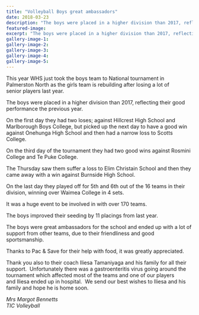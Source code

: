 ```yaml
---
title: "Volleyball Boys great ambassadors"
date: 2018-03-23
description: "The boys were placed in a higher division than 2017, reflecting their good performance the previous year..."
featured-image: 
excerpt: "The boys were placed in a higher division than 2017, reflecting their good performance the previous year."
gallery-image-1: 
gallery-image-2: 
gallery-image-3: 
gallery-image-4: 
gallery-image-5: 
---
```


<p><span>This year WHS just took the boys team to National tournament in Palmerston North as the girls team is rebuilding after losing a lot of senior&nbsp;players&nbsp;last year.&nbsp; </span></p>
<p><span>The boys were placed in a higher division than 2017, reflecting their good performance the previous year.&nbsp; </span></p>
<p><span>On the first day they had two loses; against Hillcrest High School and Marlborough Boys College,&nbsp;but picked up the next day to have a good win against Onehunga High School and then had&nbsp;a narrow loss to Scotts College.&nbsp; </span></p>
<p><span>On the third day of the tournament they had two good wins against Rosmini College and Te Puke College.&nbsp; </span></p>
<p><span>The Thursday saw them suffer a loss to Elim Christain School and then they came away with a win against Burnside High School.&nbsp; </span></p>
<p><span>On the last day they played off for 5th and 6th out of the 16 teams in their division, winning over Waimea College in 4 sets.</span></p>
<p><span>It was a huge event to be involved in with over 170 teams.&nbsp; </span></p>
<p><span>The boys improved their seeding by 11 placings from last year.&nbsp; </span></p>
<p><span>The boys were great ambassadors for the school and ended up with a lot of support from other teams, due to their friendliness and good sportsmanship.</span></p>
<p><span>Thanks to Pac &amp; Save for their help with food, it was&nbsp;greatly appreciated.&nbsp;&nbsp;</span></p>
<p><span>Thank you also to their coach Iliesa Tamaniyaga and his family for all their support.&nbsp; Unfortunately there was a gastroenteritis virus going around the tournament which affected most of the teams and one of our players and&nbsp;Iliesa ended up in hospital.&nbsp; We send our best wishes to Iliesa and his family and hope he is home soon.</span></p>
<p><em>Mrs Margot Bennetts</em><br /><em>TIC Volleyball</em></p>

